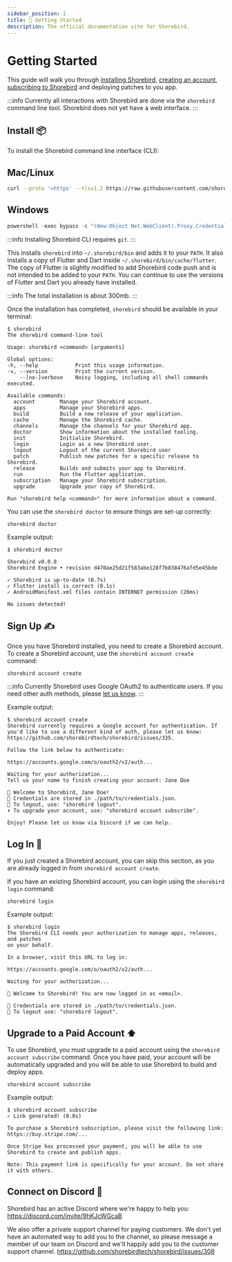 ```yaml
---
sidebar_position: 1
title: 🚀 Getting Started
description: The official documentation site for Shorebird.
---
```


# Getting Started

This guide will walk you through [installing Shorebird](#install-📦),
[creating an account](#sign-up-✍️),
[subscribing to Shorebird](#upgrade-to-a-paid-account-⬆️) and
deploying patches to you app.

:::info
Currently all interactions with Shorebird are done via the `shorebird` command
line tool. Shorebird does not yet have a web interface.
:::

## Install 📦

To install the Shorebird command line interface (CLI):

## Mac/Linux

```bash
curl --proto '=https' --tlsv1.2 https://raw.githubusercontent.com/shorebirdtech/install/main/install.sh -sSf | bash
```

## Windows

```powershell
powershell -exec bypass -c "(New-Object Net.WebClient).Proxy.Credentials=[Net.CredentialCache]::DefaultNetworkCredentials;iwr -UseBasicParsing 'https://raw.githubusercontent.com/shorebirdtech/install/main/install.ps1'|iex"
```

:::info
Installing Shorebird CLI requires `git`.
:::

This installs `shorebird` into `~/.shorebird/bin` and adds it to your `PATH`. It
also installs a copy of Flutter and Dart inside
`~/.shorebird/bin/cache/flutter`. The copy of Flutter is slightly modified to
add Shorebird code push and is not intended to be added to your `PATH`. You can
continue to use the versions of Flutter and Dart you already have installed.

:::info
The total installation is about 300mb.
:::

Once the installation has completed, `shorebird` should be available in your
terminal:

```
$ shorebird
The shorebird command-line tool

Usage: shorebird <command> [arguments]

Global options:
-h, --help            Print this usage information.
-v, --version         Print the current version.
    --[no-]verbose    Noisy logging, including all shell commands executed.

Available commands:
  account        Manage your Shorebird account.
  apps           Manage your Shorebird apps.
  build          Build a new release of your application.
  cache          Manage the Shorebird cache.
  channels       Manage the channels for your Shorebird app.
  doctor         Show information about the installed tooling.
  init           Initialize Shorebird.
  login          Login as a new Shorebird user.
  logout         Logout of the current Shorebird user
  patch          Publish new patches for a specific release to Shorebird.
  release        Builds and submits your app to Shorebird.
  run            Run the Flutter application.
  subscription   Manage your Shorebird subscription.
  upgrade        Upgrade your copy of Shorebird.

Run "shorebird help <command>" for more information about a command.
```

You can use the `shorebird doctor` to ensure things are set-up correctly:

```
shorebird doctor
```

Example output:

```
$ shorebird doctor

Shorebird v0.0.8
Shorebird Engine • revision d470ae25d21f583abe128f7b838476afd5e45bde

✓ Shorebird is up-to-date (0.7s)
✓ Flutter install is correct (0.1s)
✓ AndroidManifest.xml files contain INTERNET permission (26ms)

No issues detected!
```

## Sign Up ✍️

Once you have Shorebird installed, you need to create a Shorebird account. To
create a Shorebird account, use the `shorebird account create` command:

```
shorebird account create
```

:::info
Currently Shorebird uses Google OAuth2 to authenticate users. If you need other
auth methods, please [let us
know](https://github.com/shorebirdtech/shorebird/issues/335).
:::

Example output:

```
$ shorebird account create
Shorebird currently requires a Google account for authentication. If you'd like to use a different kind of auth, please let us know: https://github.com/shorebirdtech/shorebird/issues/335.

Follow the link below to authenticate:

https://accounts.google.com/o/oauth2/v2/auth...

Waiting for your authorization...
Tell us your name to finish creating your account: Jane Doe

🎉 Welcome to Shorebird, Jane Doe!
🔑 Credentials are stored in ./path/to/credentials.json.
🚪 To logout, use: "shorebird logout".
⬆️ To upgrade your account, use: "shorebird account subscribe".

Enjoy! Please let us know via Discord if we can help.
```

## Log In 🔑

If you just created a Shorebird account, you can skip this section, as you
are already logged in from `shorebird account create`.

If you have an existing Shorebird account, you can login using the
`shorebird login` command:

```
shorebird login
```

Example output:

```
$ shorebird login
The Shorebird CLI needs your authorization to manage apps, releases, and patches
on your behalf.

In a browser, visit this URL to log in:

https://accounts.google.com/o/oauth2/v2/auth...

Waiting for your authorization...

🎉 Welcome to Shorebird! You are now logged in as <email>.

🔑 Credentials are stored in ./path/to/credentials.json.
🚪 To logout use: "shorebird logout".
```

## Upgrade to a Paid Account ⬆️

To use Shorebird, you must upgrade to a paid account using the `shorebird account subscribe` command. Once you have paid, your account will be automatically upgraded and you will be able to use Shorebird to build and deploy apps.

```
shorebird account subscribe
```

Example output:

```
$ shorebird account subscribe
✓ Link generated! (0.8s)

To purchase a Shorebird subscription, please visit the following link:
https://buy.stripe.com/...

Once Stripe has processed your payment, you will be able to use Shorebird to create and publish apps.

Note: This payment link is specifically for your account. Do not share it with others.
```

## Connect on Discord 🤝

Shorebird has an active Discord where we're happy to help you:
https://discord.com/invite/9hKJcWGcaB

We also offer a private support channel for paying customers. We don't yet have
an automated way to add you to the channel, so please message a member of our
team on Discord and we'll happily add you to the customer support channel.
https://github.com/shorebirdtech/shorebird/issues/308
